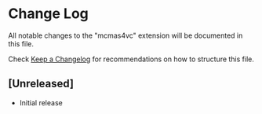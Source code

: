 # Change Log
All notable changes to the "mcmas4vc" extension will be documented in this file.

Check [Keep a Changelog](http://keepachangelog.com/) for recommendations on how to structure this file.

## [Unreleased]
- Initial release